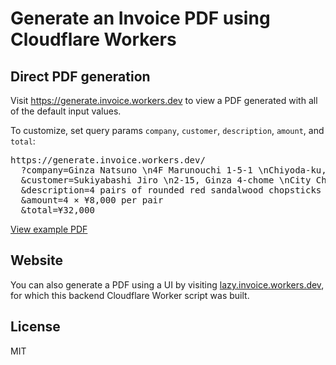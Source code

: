 # Generate an Invoice PDF using Cloudflare Workers

## Direct PDF generation

Visit https://generate.invoice.workers.dev to view a PDF generated with all of the default input values.

To customize, set query params `company`, `customer`, `description`, `amount`, and `total`:

<pre>
https://generate.invoice.workers.dev/
  ?company=Ginza Natsuno \n4F Marunouchi 1-5-1 \nChiyoda-ku, Tokyo, Japan
  &customer=Sukiyabashi Jiro \n2-15, Ginza 4-chome \nCity Chuo, Tokyo, Japan
  &description=4 pairs of rounded red sandalwood chopsticks
  &amount=4 × ¥8,000 per pair
  &total=¥32,000
</pre>

[View example PDF](https://generate.invoice.workers.dev/?company=Ginza+Natsuno%0D%0A4F+Marunouchi+1-5-1%0D%0AChiyoda-ku%2C+Tokyo%2C+Japan&customer=Sukiyabashi+Jiro%0D%0A2-15%2C+Ginza+4-chome%0D%0ACity+Chuo%2C+Tokyo%2C+Japan&description=4+pairs+of+rounded+red+sandalwood+chopsticks&amount=4+×+¥8%2C000+per+pair&total=¥32%2C000&number=373267)

## Website

You can also generate a PDF using a UI by visiting [lazy.invoice.workers.dev](https://lazy.invoice.workers.dev), for which this backend Cloudflare Worker script was built.

## License

MIT
